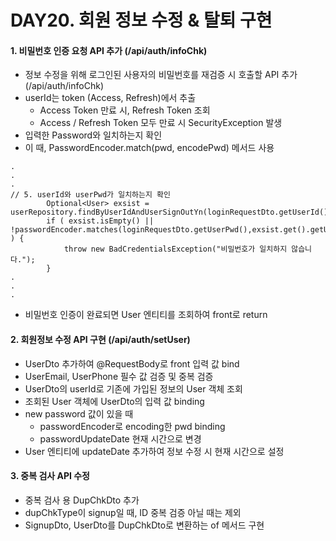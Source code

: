 # DAY20. 회원 정보 수정 & 탈퇴 구현

#### 1. 비밀번호 인증 요청 API 추가 (/api/auth/infoChk)
- 정보 수정을 위해 로그인된 사용자의 비밀번호를 재검증 시 호출할 API 추가 (/api/auth/infoChk)
- userId는 token (Access, Refresh)에서 추출
  - Access Token 만료 시, Refresh Token 조회
  - Access / Refresh Token 모두 만료 시 SecurityException 발생
- 입력한 Password와 일치하는지 확인
- 이 때, PasswordEncoder.match(pwd, encodePwd) 메서드 사용
```
.
.
.
// 5. userId와 userPwd가 일치하는지 확인
        Optional<User> exsist = userRepository.findByUserIdAndUserSignOutYn(loginRequestDto.getUserId(),"N");
        if ( exsist.isEmpty() || !passwordEncoder.matches(loginRequestDto.getUserPwd(),exsist.get().getUserPwd()) ) {
            throw new BadCredentialsException("비밀번호가 일치하지 않습니다.");
        }
.
.
.
```
- 비밀번호 인증이 완료되면 User 엔티티를 조회하여 front로 return

#### 2. 회원정보 수정 API 구현 (/api/auth/setUser)
- UserDto 추가하여 @RequestBody로 front 입력 값 bind
- UserEmail, UserPhone 필수 값 검증 및 중복 검증
- UserDto의 userId로 기존에 가입된 정보의 User 객체 조회
- 조회된 User 객체에 UserDto의 입력 값 binding
- new password 값이 있을 때
  - passwordEncoder로 encoding한 pwd binding
  - passwordUpdateDate 현재 시간으로 변경
- User 엔티티에 updateDate 추가하여 정보 수정 시 현재 시간으로 설정

#### 3. 중복 검사 API 수정
- 중복 검사 용 DupChkDto 추가
- dupChkType이 signup일 때, ID 중복 검증 아닐 때는 제외
- SignupDto, UserDto를 DupChkDto로 변환하는 of 메서드 구현